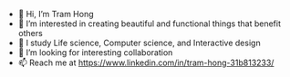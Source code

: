 - 👋 Hi, I’m Tram Hong
- 👀 I’m interested in creating beautiful and functional things that benefit others
- 🌱 I study Life science, Computer science, and Interactive design
- 💞️ I’m looking for interesting collaboration
- 📫 Reach me at https://www.linkedin.com/in/tram-hong-31b813233/


